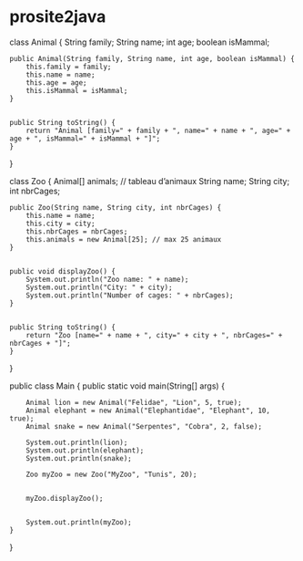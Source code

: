 # prosite2java

class Animal {
    String family;
    String name;
    int age;
    boolean isMammal;

    
    public Animal(String family, String name, int age, boolean isMammal) {
        this.family = family;
        this.name = name;
        this.age = age;
        this.isMammal = isMammal;
    }

    
    public String toString() {
        return "Animal [family=" + family + ", name=" + name + ", age=" + age + ", isMammal=" + isMammal + "]";
    }
}


class Zoo {
    Animal[] animals; // tableau d’animaux
    String name;
    String city;
    int nbrCages;

  
    public Zoo(String name, String city, int nbrCages) {
        this.name = name;
        this.city = city;
        this.nbrCages = nbrCages;
        this.animals = new Animal[25]; // max 25 animaux
    }

   
    public void displayZoo() {
        System.out.println("Zoo name: " + name);
        System.out.println("City: " + city);
        System.out.println("Number of cages: " + nbrCages);
    }


    public String toString() {
        return "Zoo [name=" + name + ", city=" + city + ", nbrCages=" + nbrCages + "]";
    }
}

public class Main {
    public static void main(String[] args) {
      
        Animal lion = new Animal("Felidae", "Lion", 5, true);
        Animal elephant = new Animal("Elephantidae", "Elephant", 10, true);
        Animal snake = new Animal("Serpentes", "Cobra", 2, false);

        System.out.println(lion);
        System.out.println(elephant);
        System.out.println(snake);

        Zoo myZoo = new Zoo("MyZoo", "Tunis", 20);

      
        myZoo.displayZoo();

      
        System.out.println(myZoo);
    }
}
